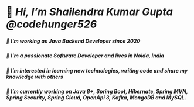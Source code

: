 <h1>👋<i> Hi, I’m Shailendra Kumar Gupta @codehunger526</i></h1>
<h5>👀<i> I’m working as Java Backend Developer since 2020</i></h5>
<h5>👀<i> I'm a passionate Software Developer and lives in Noida, India</i></h5>
<h5>👀<i> I’m interested in learning new technologies, writing code and share my knowledge with others</i></h5>
<h5>👀<i> I’m currently working on Java 8+, Spring Boot, Hibernate, Spring MVN, Spring Security, Spring Cloud, OpenApi 3, Kafka, MongoDB and MySQL.</i></h5>

<!---
codehunger526/codehunger526 is a ✨ special ✨ repository because its `README.md` (this file) appears on your GitHub profile.
You can click the Preview link to take a look at your changes.
--->
